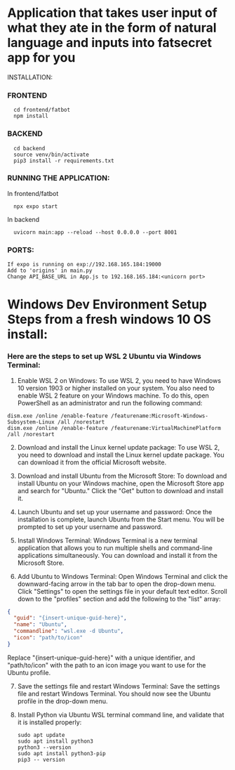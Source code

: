 # Application that takes user input of what they ate in the form of natural language and inputs into fatsecret app for you

INSTALLATION:

### FRONTEND

```
  cd frontend/fatbot
  npm install
```

### BACKEND

```
  cd backend
  source venv/bin/activate
  pip3 install -r requirements.txt
```

### RUNNING THE APPLICATION:

In frontend/fatbot

```
  npx expo start
```

In backend

```
  uvicorn main:app --reload --host 0.0.0.0 --port 8001

```

### PORTS:

```
If expo is running on exp://192.168.165.184:19000
Add to 'origins' in main.py
Change API_BASE_URL in App.js to 192.168.165.184:<unicorn port>
```

# Windows Dev Environment Setup Steps from a fresh windows 10 OS install:

### Here are the steps to set up WSL 2 Ubuntu via Windows Terminal:

1. Enable WSL 2 on Windows: To use WSL 2, you need to have Windows 10 version 1903 or higher installed on your system. You also need to enable WSL 2 feature on your Windows machine. To do this, open PowerShell as an administrator and run the following command:

```
dism.exe /online /enable-feature /featurename:Microsoft-Windows-Subsystem-Linux /all /norestart
dism.exe /online /enable-feature /featurename:VirtualMachinePlatform /all /norestart
```

2. Download and install the Linux kernel update package: To use WSL 2, you need to download and install the Linux kernel update package. You can download it from the official Microsoft website.

3. Download and install Ubuntu from the Microsoft Store: To download and install Ubuntu on your Windows machine, open the Microsoft Store app and search for "Ubuntu." Click the "Get" button to download and install it.

4. Launch Ubuntu and set up your username and password: Once the installation is complete, launch Ubuntu from the Start menu. You will be prompted to set up your username and password.

5. Install Windows Terminal: Windows Terminal is a new terminal application that allows you to run multiple shells and command-line applications simultaneously. You can download and install it from the Microsoft Store.

6. Add Ubuntu to Windows Terminal: Open Windows Terminal and click the downward-facing arrow in the tab bar to open the drop-down menu. Click "Settings" to open the settings file in your default text editor. Scroll down to the "profiles" section and add the following to the "list" array:

```json
{
  "guid": "{insert-unique-guid-here}",
  "name": "Ubuntu",
  "commandline": "wsl.exe -d Ubuntu",
  "icon": "path/to/icon"
}
```

Replace "{insert-unique-guid-here}" with a unique identifier, and "path/to/icon" with the path to an icon image you want to use for the Ubuntu profile.

7. Save the settings file and restart Windows Terminal: Save the settings file and restart Windows Terminal. You should now see the Ubuntu profile in the drop-down menu.
8. Install Python via Ubuntu WSL terminal command line, and validate that it is installed properly:


    ```
    sudo apt update
    sudo apt install python3
    python3 --version
    sudo apt install python3-pip
    pip3 -- version
    ```
